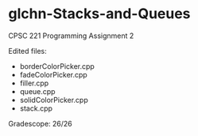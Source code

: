 # glchn-Stacks-and-Queues
CPSC 221 Programming Assignment 2

Edited files:
- borderColorPicker.cpp
- fadeColorPicker.cpp
- filler.cpp
- queue.cpp
- solidColorPicker.cpp
- stack.cpp

Gradescope: 26/26
